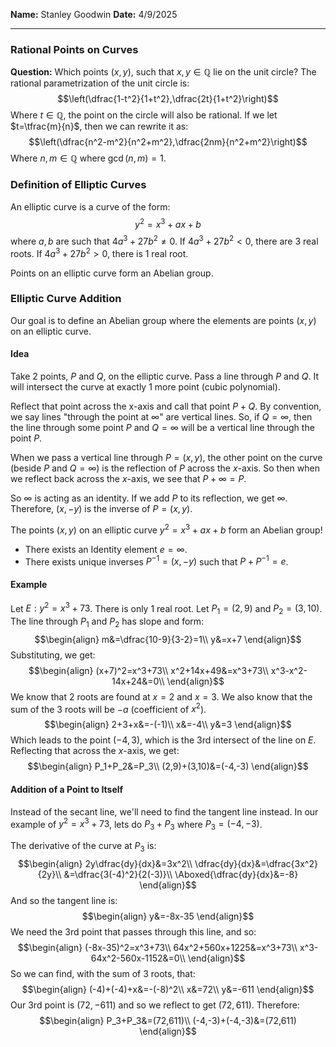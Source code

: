 **Name:** Stanley Goodwin
**Date:** 4/9/2025

---
### Rational Points on Curves
**Question:** Which points $(x,y)$, such that $x,y\in\mathbb{Q}$ lie on the unit circle?
The rational parametrization of the unit circle is:
$$\left(\dfrac{1-t^2}{1+t^2},\dfrac{2t}{1+t^2}\right)$$
Where $t\in\mathbb{Q}$, the point on the circle will also be rational.
If we let $t=\tfrac{m}{n}$, then we can rewrite it as:
$$\left(\dfrac{n^2-m^2}{n^2+m^2},\dfrac{2nm}{n^2+m^2}\right)$$
Where $n,m\in\mathbb{Q}$ where $\gcd(n,m)=1$.

### Definition of Elliptic Curves
An elliptic curve is a curve of the form:
$$y^2=x^3+ax+b$$
where $a,b$ are such that $4a^3+27b^2\neq0$.
If $4a^3+27b^2<0$, there are 3 real roots.
If $4a^3+27b^2>0$, there is 1 real root.

Points on an elliptic curve form an Abelian group.

### Elliptic Curve Addition
Our goal is to define an Abelian group where the elements are points $(x,y)$ on an elliptic curve.
#### Idea
Take 2 points, $P$ and $Q$, on the elliptic curve. Pass a line through $P$ and $Q$.
It will intersect the curve at exactly 1 more point (cubic polynomial).

Reflect that point across the x-axis and call that point $P+Q$.
By convention, we say lines "through the point at $\infty$" are vertical lines.
So, if $Q=\infty$, then the line through some point $P$ and $Q=\infty$ will be a vertical line through the point $P$.

When we pass a vertical line through $P=(x,y)$, the other point on the curve (beside $P$ and $Q=\infty$) is the reflection of $P$ across the $x$-axis.
So then when we reflect back across the $x$-axis, we see that $P+\infty=P$.

So $\infty$ is acting as an identity. If we add $P$ to its reflection, we get $\infty$.
Therefore, $(x,-y)$ is the inverse of $P=(x,y)$.

The points $(x,y)$ on an elliptic curve $y^2=x^3+ax+b$ form an Abelian group!
 - There exists an Identity element $e=\infty$.
 - There exists unique inverses $P^{-1}=(x,-y)$ such that $P+P^{-1}=e$.
#### Example
Let $E: y^2=x^3+73$. There is only 1 real root.
Let $P_1=(2,9)$ and $P_2=(3,10)$.
The line through $P_1$ and $P_2$ has slope and form:
$$\begin{align}
m&=\dfrac{10-9}{3-2}=1\\
y&=x+7
\end{align}$$
Substituting, we get:
$$\begin{align}
(x+7)^2=x^3+73\\
x^2+14x+49&=x^3+73\\
x^3-x^2-14x+24&=0\\
\end{align}$$
We know that 2 roots are found at $x=2$ and $x=3$.
We also know that the sum of the 3 roots will be $-a$ (coefficient of $x^2$).
$$\begin{align}
2+3+x&=-(-1)\\
x&=-4\\
y&=3
\end{align}$$
Which leads to the point $(-4,3)$, which is the 3rd intersect of the line on $E$.
Reflecting that across the $x$-axis, we get:
$$\begin{align}
P_1+P_2&=P_3\\
(2,9)+(3,10)&=(-4,-3)
\end{align}$$
#### Addition of a Point to Itself
Instead of the secant line, we'll need to find the tangent line instead.
In our example of $y^2=x^3+73$, lets do $P_3+P_3$ where $P_3=(-4,-3)$.

The derivative of the curve at $P_3$ is:
$$\begin{align}
2y\dfrac{dy}{dx}&=3x^2\\
\dfrac{dy}{dx}&=\dfrac{3x^2}{2y}\\
&=\dfrac{3(-4)^2}{2(-3)}\\
\Aboxed{\dfrac{dy}{dx}&=-8}
\end{align}$$
And so the tangent line is:
$$\begin{align}
y&=-8x-35
\end{align}$$
We need the 3rd point that passes through this line, and so:
$$\begin{align}
(-8x-35)^2=x^3+73\\
64x^2+560x+1225&=x^3+73\\
x^3-64x^2-560x-1152&=0\\
\end{align}$$
So we can find, with the sum of 3 roots, that:
$$\begin{align}
(-4)+(-4)+x&=-(-8)^2\\
x&=72\\
y&=-611
\end{align}$$
Our 3rd point is $(72,-611)$ and so we reflect to get $(72,611)$.
Therefore:
$$\begin{align}
P_3+P_3&=(72,611)\\
(-4,-3)+(-4,-3)&=(72,611)
\end{align}$$
